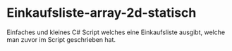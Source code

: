 # Einkaufsliste-array-2d-statisch
Einfaches und kleines C# Script welches eine Einkaufsliste ausgibt, welche man zuvor im Script geschrieben hat.
